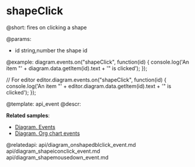 shapeClick
=============

@short:
	fires on clicking a shape

@params:
- id	 	string,number 		the shape id

@example:
diagram.events.on("shapeClick", function(id) {
	console.log('An item "' + diagram.data.getItem(id).text + '" is clicked');
});

// For editor
editor.diagram.events.on("shapeClick", function(id) {
    console.log('An item "' + editor.diagram.data.getItem(id).text + '" is clicked');
});

@template: api_event
@descr:

**Related samples**:
- [Diagram. Events](https://snippet.dhtmlx.com/7h2hgb3g)
- [Diagram. Org chart events](https://snippet.dhtmlx.com/l38pct7c)

@relatedapi:
api/diagram_onshapedblclick_event.md
api/diagram_shapeiconclick_event.md
api/diagram_shapemousedown_event.md